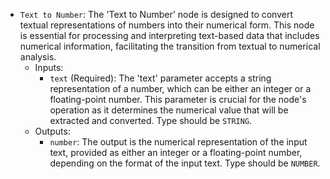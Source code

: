 - `Text to Number`: The 'Text to Number' node is designed to convert textual representations of numbers into their numerical form. This node is essential for processing and interpreting text-based data that includes numerical information, facilitating the transition from textual to numerical analysis.
    - Inputs:
        - `text` (Required): The 'text' parameter accepts a string representation of a number, which can be either an integer or a floating-point number. This parameter is crucial for the node's operation as it determines the numerical value that will be extracted and converted. Type should be `STRING`.
    - Outputs:
        - `number`: The output is the numerical representation of the input text, provided as either an integer or a floating-point number, depending on the format of the input text. Type should be `NUMBER`.
